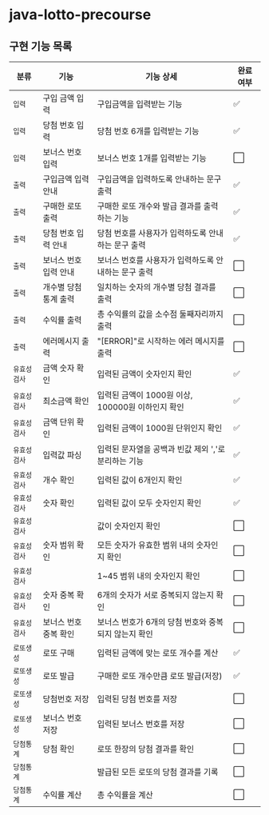 # java-lotto-precourse

## 구현 기능 목록
| 분류      | 기능          | 기능 상세                            | 완료 여부               |
|---------|-------------|----------------------------------|---------------------|
| `입력`    | 구입 금액 입력    | 구입금액을 입력받는 기능                    | :white_check_mark: |
| `입력`    | 당첨 번호 입력    | 당첨 번호 6개를 입력받는 기능                | :white_check_mark: |
| `입력`    | 보너스 번호 입력   | 보너스 번호 1개를 입력받는 기능               | :white_large_square: |
| `출력`    | 구입금액 입력 안내  | 구입금액을 입력하도록 안내하는 문구 출력           | :white_check_mark: |
| `출력`    | 구매한 로또 출력   | 구매한 로또 개수와 발급 결과를 출력하는 기능        | :white_check_mark: |
| `출력`    | 당첨 번호 입력 안내 | 당첨 번호를 사용자가 입력하도록 안내하는 문구 출력     | :white_check_mark: |
| `출력`    | 보너스 번호 입력 안내 | 보너스 번호를 사용자가 입력하도록 안내하는 문구 출력    | :white_large_square: |
| `출력`    | 개수별 당첨 통계 출력 | 일치하는 숫자의 개수별 당첨 결과를 출력           | :white_large_square: |
| `출력`    | 수익률 출력      | 총 수익률의 값을 소수점 둘째자리까지 출력          | :white_large_square: |
| `출력`    | 에러메시지 출력    | "[ERROR]"로 시작하는 에러 메시지를 출력       | :white_large_square: |
| `유효성검사` | 금액 숫자 확인    | 입력된 금액이 숫자인지 확인                  | :white_check_mark: |
| `유효성검사` | 최소금액 확인     | 입력된 금액이 1000원 이상, 100000원 이하인지 확인 | :white_check_mark: |
| `유효성검사` | 금액 단위 확인    | 입력된 금액이 1000원 단위인지 확인            | :white_check_mark: |
| `유효성검사` | 입력값 파싱      | 입력된 문자열을 공백과 빈값 제외 ','로 분리하는 기능  | :white_check_mark: |
| `유효성검사` | 개수 확인       | 입력된 값이 6개인지 확인                   | :white_check_mark: |
| `유효성검사` | 숫자 확인       | 입력된 값이 모두 숫자인지 확인                | :white_check_mark: |
| `유효성검사` |             | 값이 숫자인지 확인                       | :white_large_square: |
| `유효성검사` | 숫자 범위 확인    | 모든 숫자가 유효한 범위 내의 숫자인지 확인         | :white_large_square: |
| `유효성검사` |             | 1~45 범위 내의 숫자인지 확인               | :white_large_square: |
| `유효성검사` | 숫자 중복 확인    | 6개의 숫자가 서로 중복되지 않는지 확인           | :white_large_square: |
| `유효성검사` | 보너스 번호 중복 확인 | 보너스 번호가 6개의 당첨 번호와 중복되지 않는지 확인   | :white_large_square: |
| `로또생성`  | 로또 구매       | 입력된 금액에 맞는 로또 개수를 계산             | :white_check_mark: |
| `로또생성`  | 로또 발급       | 구매한 로또 개수만큼 로또 발급(저장)            | :white_check_mark: |
| `로또생성`  | 당첨번호 저장     | 입력된 당첨 번호를 저장                    | :white_large_square: |
| `로또생성`  | 보너스 번호 저장   | 입력된 보너스 번호를 저장                   | :white_large_square: |
| `당첨통계`  | 당첨 확인       | 로또 한장의 당첨 결과를 확인                 | :white_large_square: |
| `당첨통계`  |             | 발급된 모든 로또의 당첨 결과를 기록             | :white_large_square: |
| `당첨통계`  | 수익률 계산      | 총 수익률을 계산                        | :white_large_square: |
